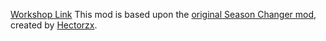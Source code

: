 [Workshop Link](PLACEHOLDER)
This mod is based upon the [original Season Changer mod](https://steamcommunity.com/sharedfiles/filedetails/?id=1895614686), created by [Hectorzx](https://steamcommunity.com/profiles/76561197988176202).